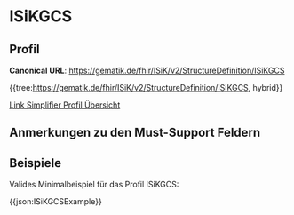 # ISiKGCS

## Profil

**Canonical URL**: https://gematik.de/fhir/ISiK/v2/StructureDefinition/ISiKGCS

{{tree:https://gematik.de/fhir/ISiK/v2/StructureDefinition/ISiKGCS, hybrid}}

[Link Simplifier Profil Übersicht](https://gematik.de/fhir/ISiK/v2/StructureDefinition/ISiKGCS)

## Anmerkungen zu den Must-Support Feldern

## Beispiele

Valides Minimalbeispiel für das Profil ISiKGCS:

{{json:ISiKGCSExample}}